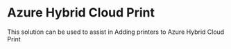 # Azure Hybrid Cloud Print
This solution can be used to assist in Adding printers to Azure Hybrid Cloud Print
